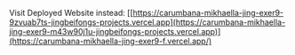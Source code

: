 Visit Deployed Website instead: [[https://carumbana-mikhaella-jing-exer9-9zvuab7ts-jingbeifongs-projects.vercel.app](https://carumbana-mikhaella-jing-exer9-m43w90j1u-jingbeifongs-projects.vercel.app)](https://carumbana-mikhaella-jing-exer9-f.vercel.app/)
